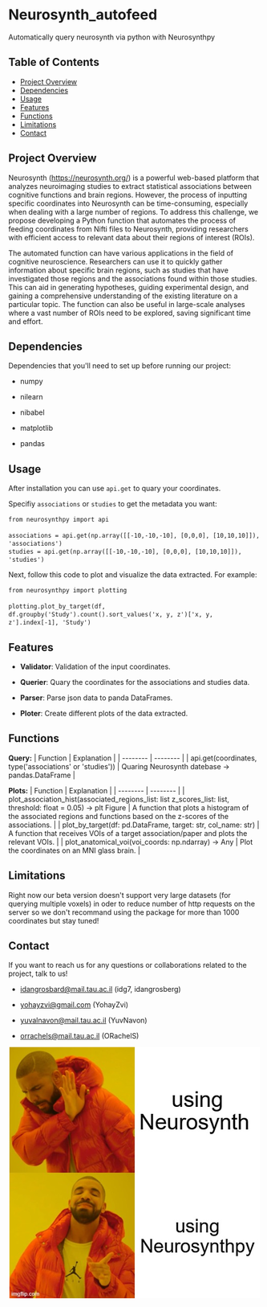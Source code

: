 # Neurosynth_autofeed

  

Automatically query neurosynth via python with Neurosynthpy

  

## Table of Contents

  

- [Project Overview](#project-overview)
- [Dependencies](#installation)
- [Usage](#usage)
- [Features](#features)
- [Functions](#functions)
- [Limitations](#limitations)
- [Contact](#contact)

  

## Project Overview

  

Neurosynth (https://neurosynth.org/) is a powerful web-based platform that analyzes neuroimaging studies to extract statistical associations between cognitive functions and brain regions. However, the process of inputting specific coordinates into Neurosynth can be time-consuming, especially when dealing with a large number of regions. To address this challenge, we propose developing a Python function that automates the process of feeding coordinates from Nifti files to Neurosynth, providing researchers with efficient access to relevant data about their regions of interest (ROIs).

  

The automated function can have various applications in the field of cognitive neuroscience. Researchers can use it to quickly gather information about specific brain regions, such as studies that have investigated those regions and the associations found within those studies. This can aid in generating hypotheses, guiding experimental design, and gaining a comprehensive understanding of the existing literature on a particular topic. The function can also be useful in large-scale analyses where a vast number of ROIs need to be explored, saving significant time and effort.

  

## Dependencies

  

Dependencies that you'll need to set up before running our project:

- numpy

- nilearn

- nibabel

- matplotlib

- pandas

  

## Usage

  

After installation you can use `api.get` to quary your coordinates.

Specifiy `associations` or `studies` to get the metadata you want:

  



    from neurosynthpy import api
    
    associations = api.get(np.array([[-10,-10,-10], [0,0,0], [10,10,10]]), 'associations')
    studies = api.get(np.array([[-10,-10,-10], [0,0,0], [10,10,10]]), 'studies')
      

Next, follow this code to plot and visualize the data extracted. 
For example:

  

    from neurosynthpy import plotting
    
    plotting.plot_by_target(df, df.groupby('Study').count().sort_values('x, y, z')['x, y, z'].index[-1], 'Study')

## Features

  

-  **Validator**: Validation of the input coordinates.

-  **Querier**: Quary the coordinates for the associations and studies data.

-  **Parser**: Parse json data to panda DataFrames.

-  **Ploter**: Create different plots of the data extracted.
  
## Functions


**Query:**
| Function | Explanation |
| -------- | -------- | 
| api.get(coordinates, type('associations' or 'studies'))  | Quaring Neurosynth datebase -> pandas.DataFrame   |

**Plots:**
| Function | Explanation |
| -------- | -------- | 
| plot_association_hist(associated_regions_list: list z_scores_list: list, threshold: float = 0.05) -> plt Figure   | A function that plots a histogram of the associated regions and functions based on the z-scores of the associations.    |
| plot_by_target(df: pd.DataFrame, target: str, col_name: str)  |     A function that receives VOIs of a target association/paper and plots the relevant VOIs.     |
| plot_anatomical_voi(voi_coords: np.ndarray) -> Any   |    Plot the coordinates on an MNI glass brain.      |



## Limitations

Right now our beta version doesn't support very large datasets (for querying multiple voxels) in oder to reduce number of http requests on the server so we don't recommand using the package for more than 1000 coordinates but stay tuned!


## Contact

  

If you want to reach us for any questions or collaborations related to the project, talk to us!

  

- idangrosbard@mail.tau.ac.il (idg7, idangrosberg)

- yohayzvi@gmail.com (YohayZvi)

- yuvalnavon@mail.tau.ac.il (YuvNavon)

- orrachels@mail.tau.ac.il (ORachelS)





<div align="center">

![](drake_meme.jpeg)

</div>
